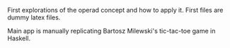 First explorations of the operad concept and how to apply it. First files are dummy latex files.

Main app is manually replicating Bartosz Milewski's tic-tac-toe game in Haskell.
